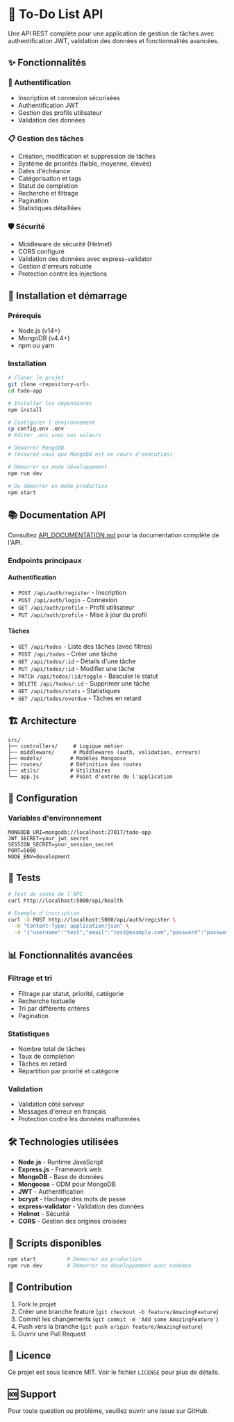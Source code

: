 # 📝 To-Do List API

Une API REST complète pour une application de gestion de tâches avec authentification JWT, validation des données et fonctionnalités avancées.

## ✨ Fonctionnalités

### 🔐 Authentification
- Inscription et connexion sécurisées
- Authentification JWT
- Gestion des profils utilisateur
- Validation des données

### 📋 Gestion des tâches
- Création, modification et suppression de tâches
- Système de priorités (faible, moyenne, élevée)
- Dates d'échéance
- Catégorisation et tags
- Statut de completion
- Recherche et filtrage
- Pagination
- Statistiques détaillées

### 🛡️ Sécurité
- Middleware de sécurité (Helmet)
- CORS configuré
- Validation des données avec express-validator
- Gestion d'erreurs robuste
- Protection contre les injections

## 🚀 Installation et démarrage

### Prérequis
- Node.js (v14+)
- MongoDB (v4.4+)
- npm ou yarn

### Installation
```bash
# Cloner le projet
git clone <repository-url>
cd todo-app

# Installer les dépendances
npm install

# Configurer l'environnement
cp config.env .env
# Éditer .env avec vos valeurs

# Démarrer MongoDB
# (Assurez-vous que MongoDB est en cours d'exécution)

# Démarrer en mode développement
npm run dev

# Ou démarrer en mode production
npm start
```

## 📚 Documentation API

Consultez [API_DOCUMENTATION.md](./API_DOCUMENTATION.md) pour la documentation complète de l'API.

### Endpoints principaux

#### Authentification
- `POST /api/auth/register` - Inscription
- `POST /api/auth/login` - Connexion
- `GET /api/auth/profile` - Profil utilisateur
- `PUT /api/auth/profile` - Mise à jour du profil

#### Tâches
- `GET /api/todos` - Liste des tâches (avec filtres)
- `POST /api/todos` - Créer une tâche
- `GET /api/todos/:id` - Détails d'une tâche
- `PUT /api/todos/:id` - Modifier une tâche
- `PATCH /api/todos/:id/toggle` - Basculer le statut
- `DELETE /api/todos/:id` - Supprimer une tâche
- `GET /api/todos/stats` - Statistiques
- `GET /api/todos/overdue` - Tâches en retard

## 🏗️ Architecture

```
src/
├── controllers/     # Logique métier
├── middleware/      # Middlewares (auth, validation, erreurs)
├── models/         # Modèles Mongoose
├── routes/         # Définition des routes
├── utils/          # Utilitaires
└── app.js          # Point d'entrée de l'application
```

## 🔧 Configuration

### Variables d'environnement
```env
MONGODB_URI=mongodb://localhost:27017/todo-app
JWT_SECRET=your_jwt_secret
SESSION_SECRET=your_session_secret
PORT=5000
NODE_ENV=development
```

## 🧪 Tests

```bash
# Test de santé de l'API
curl http://localhost:5000/api/health

# Exemple d'inscription
curl -X POST http://localhost:5000/api/auth/register \
  -H "Content-Type: application/json" \
  -d '{"username":"test","email":"test@example.com","password":"password123"}'
```

## 📊 Fonctionnalités avancées

### Filtrage et tri
- Filtrage par statut, priorité, catégorie
- Recherche textuelle
- Tri par différents critères
- Pagination

### Statistiques
- Nombre total de tâches
- Taux de completion
- Tâches en retard
- Répartition par priorité et catégorie

### Validation
- Validation côté serveur
- Messages d'erreur en français
- Protection contre les données malformées

## 🛠️ Technologies utilisées

- **Node.js** - Runtime JavaScript
- **Express.js** - Framework web
- **MongoDB** - Base de données
- **Mongoose** - ODM pour MongoDB
- **JWT** - Authentification
- **bcrypt** - Hachage des mots de passe
- **express-validator** - Validation des données
- **Helmet** - Sécurité
- **CORS** - Gestion des origines croisées

## 📝 Scripts disponibles

```bash
npm start          # Démarrer en production
npm run dev        # Démarrer en développement avec nodemon
```

## 🤝 Contribution

1. Fork le projet
2. Créer une branche feature (`git checkout -b feature/AmazingFeature`)
3. Commit les changements (`git commit -m 'Add some AmazingFeature'`)
4. Push vers la branche (`git push origin feature/AmazingFeature`)
5. Ouvrir une Pull Request

## 📄 Licence

Ce projet est sous licence MIT. Voir le fichier `LICENSE` pour plus de détails.

## 🆘 Support

Pour toute question ou problème, veuillez ouvrir une issue sur GitHub.